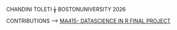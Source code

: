 CHANDINI TOLETI  ╁  BOSTONUNIVERSITY 2026

CONTRIBUTIONS --> [MA415- DATASCIENCE IN R FINAL PROJECT](https://github.com/sussmanbu/ma4615-sp25-final-project-datadetectives)









